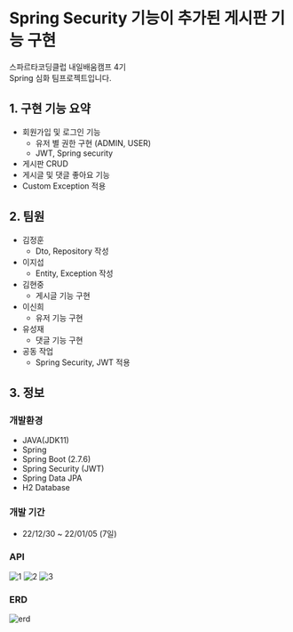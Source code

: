 # Spring Security 기능이 추가된 게시판 기능 구현
스파르타코딩클럽 내일배움캠프 4기  
Spring 심화 팀프로젝트입니다.

## 1. 구현 기능 요약
- 회원가입 및 로그인 기능
    - 유저 별 권한 구현 (ADMIN, USER)
    - JWT, Spring security
- 게시판 CRUD
- 게시글 및 댓글 좋아요 기능
- Custom Exception 적용

## 2. 팀원
- 김정훈
    - Dto, Repository 작성
- 이지섭
    - Entity, Exception 작성
- 김현중
    - 게시글 기능 구현
- 이신희
    - 유저 기능 구현
- 유성재
    - 댓글 기능 구현
- 공동 작업
    - Spring Security, JWT 적용

## 3. 정보
### 개발환경
- JAVA(JDK11)
- Spring
- Spring Boot (2.7.6)
- Spring Security (JWT)
- Spring Data JPA
- H2 Database

### 개발 기간
- 22/12/30 ~ 22/01/05 (7일)

### API
![1](https://user-images.githubusercontent.com/42302401/210954096-9f1a2fdf-e67c-4a7a-8075-3d8be8f2b564.png)
![2](https://user-images.githubusercontent.com/42302401/210954109-3ae2073b-e9aa-49c0-afd5-394bad80740b.png)
![3](https://user-images.githubusercontent.com/42302401/210954120-73dfdc73-6e95-4e05-89a1-cdb9c0535108.png)

### ERD
![erd](https://user-images.githubusercontent.com/42302401/210953413-e681e5c6-9735-4452-bf95-102e89f3bb36.png)



